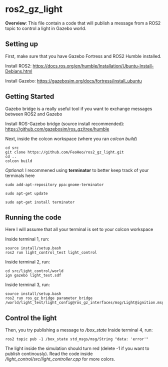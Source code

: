# ros2_gz_light
**Overview**: This file contain a code that will publish a message from a ROS2 topic to control a light in Gazebo world.


## Setting up
First, make sure that you have Gazebo Fortress and ROS2 Humble installed.

Install ROS2: https://docs.ros.org/en/humble/Installation/Ubuntu-Install-Debians.html

Install Gazebo: https://gazebosim.org/docs/fortress/install_ubuntu

## Getting Started

Gazebo bridge is a really useful tool if you want to exchange messages between ROS2 and Gazebo

Install ROS-Gazebo bridge (source install recommended): https://github.com/gazebosim/ros_gz/tree/humble


Next, inside the colcon workspace (where you ran *colcon build*)

    cd src
    git clone https://github.com/FeoHeo/ros2_gz_light.git
    cd ..
    colcon build

*Optional*: I recommened using **terminator** to better keep track of your terminals here

    sudo add-apt-repository ppa:gnome-terminator

    sudo apt-get update

    sudo apt-get install terminator

## Running the code
Here I will assume that all your terminal is set to your colcon workspace

Inside terminal 1, run:

    source install/setup.bash
    ros2 run light_control_test light_control

Inside terminal 2, run:

    cd src/light_control/world
    ign gazebo light_test.sdf

Inside terminal 3, run:

    source install/setup.bash
    ros2 run ros_gz_bridge parameter_bridge /world/light_test/light_config@ros_gz_interfaces/msg/Light@ignition.msgs.Light

## Control the light

Then, you try publishing a message to */box_state*
Inside terminal 4, run:

    ros2 topic pub -1 /box_state std_msgs/msg/String "data: 'error'"

The light inside the simulation should turn red (delete -1 if you want to publish continously). Read the code inside */light_control/src/light_controller.cpp* for more colors.


